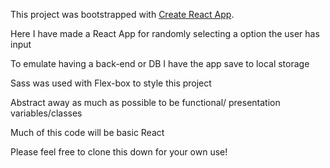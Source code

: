 This project was bootstrapped with [Create React App](https://github.com/facebookincubator/create-react-app).

Here I have made a React App for randomly selecting a option the user has input

To emulate having a back-end or DB I have the app save to local storage 

Sass was used with Flex-box to style this project 

Abstract away as much as possible to be functional/ presentation variables/classes

Much of this code will be basic React 

Please feel free to clone this down for your own use!


